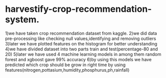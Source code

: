 # harvestify-crop-recommendation-system.
1)we have taken crop recommendation dataset from kaggle.
2)we did data pre-processing like checking null values,identifying and removing outliers
3)later we have plotted features on the histogram for better understanding
4)we have divided dataset into two parts train and test(percentage-80 and 20)
5)later we have used 4 machine learning models in among them random forest and xgboost gave 99% accuracy
6)by using this models we have predicted which crop should be grow in right time by using features(nitrogen,pottasium,humidity,phosphurus,ph,rainfall)
